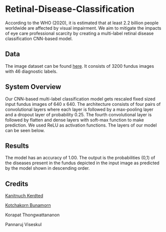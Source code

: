# Retinal-Disease-Classification

According to the WHO (2020), it is estimated that at least 2.2 billion people worldwide are affected by visual impairment. We aim to mitigate the impacts of 
eye care professional scarcity by creating a multi-label retinal disease classification CNN-based model.

## Data

The image dataset can be found [here](https://www.kaggle.com/andrewmvd/retinal-disease-classification). It consists of 3200 fundus images with 46 diagnostic labels.

## System Overview

Our CNN-based multi-label classification model gets rescaled fixed sized input fundus images of 640 x 640. The architecture consists of four pairs of convolutional
layers where each layer is followed by a max-pooling layer and a dropout layer of probability 0.25. The fourth convolutional layer is followed by flatten and
dense layers with soft-max function to make prediction. We used ReLU as activation functions. The layers of our model can be seen below. 

## Results 

The model has an accuracy of 1.00. The output is the probabilities (0,1) of the diseases present in the fundus depicted in the input image as predicted by 
the model shown in descending order.

## Credits

[Kanitnuch Kerdted](https://github.com/piamkerdted)

[Kotchakorn Bunamorn](https://github.com/IamFah)

Korapat Thongwattananon 

Pannaruj Viseskul

